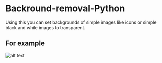 # Backround-removal-Python
Using this you can set backgrounds of simple images like icons or  simple black and while images to transparent.

## For example 
![alt text](https://github.com/meullah/Backround-removal-Python/blob/master/pic.png)
